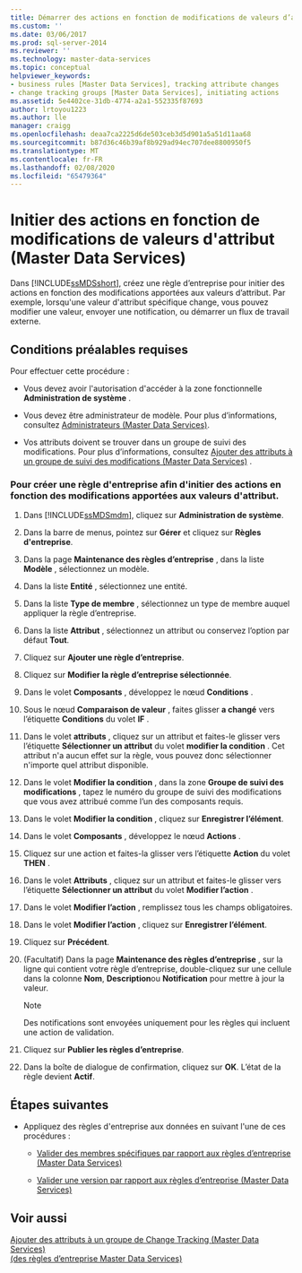 ```yaml
---
title: Démarrer des actions en fonction de modifications de valeurs d’attribut (Master Data Services) | Microsoft Docs
ms.custom: ''
ms.date: 03/06/2017
ms.prod: sql-server-2014
ms.reviewer: ''
ms.technology: master-data-services
ms.topic: conceptual
helpviewer_keywords:
- business rules [Master Data Services], tracking attribute changes
- change tracking groups [Master Data Services], initiating actions
ms.assetid: 5e4402ce-31db-4774-a2a1-552335f87693
author: lrtoyou1223
ms.author: lle
manager: craigg
ms.openlocfilehash: deaa7ca2225d6de503ceb3d5d901a5a51d11aa68
ms.sourcegitcommit: b87d36c46b39af8b929ad94ec707dee8800950f5
ms.translationtype: MT
ms.contentlocale: fr-FR
ms.lasthandoff: 02/08/2020
ms.locfileid: "65479364"
---
```

# <a name="initiate-actions-based-on-attribute-value-changes-master-data-services"></a>Initier des actions en fonction de modifications de valeurs d'attribut (Master Data Services)
  Dans [!INCLUDE[ssMDSshort](../includes/ssmdsshort-md.md)], créez une règle d’entreprise pour initier des actions en fonction des modifications apportées aux valeurs d’attribut. Par exemple, lorsqu'une valeur d'attribut spécifique change, vous pouvez modifier une valeur, envoyer une notification, ou démarrer un flux de travail externe.  
  
## <a name="prerequisites"></a>Conditions préalables requises  
 Pour effectuer cette procédure :  
  
-   Vous devez avoir l'autorisation d'accéder à la zone fonctionnelle **Administration de système** .  
  
-   Vous devez être administrateur de modèle. Pour plus d’informations, consultez [Administrateurs &#40;Master Data Services&#41;](administrators-master-data-services.md).  
  
-   Vos attributs doivent se trouver dans un groupe de suivi des modifications. Pour plus d’informations, consultez [Ajouter des attributs à un groupe de suivi des modifications &#40;Master Data Services&#41;](../../2014/master-data-services/add-attributes-to-a-change-tracking-group-master-data-services.md) .  
  
### <a name="to-create-a-business-rule-to-initiate-actions-based-on-attribute-value-changes"></a>Pour créer une règle d'entreprise afin d'initier des actions en fonction des modifications apportées aux valeurs d'attribut.  
  
1.  Dans [!INCLUDE[ssMDSmdm](../includes/ssmdsmdm-md.md)], cliquez sur **Administration de système**.  
  
2.  Dans la barre de menus, pointez sur **Gérer** et cliquez sur **Règles d'entreprise**.  
  
3.  Dans la page **Maintenance des règles d’entreprise** , dans la liste **Modèle** , sélectionnez un modèle.  
  
4.  Dans la liste **Entité** , sélectionnez une entité.  
  
5.  Dans la liste **Type de membre** , sélectionnez un type de membre auquel appliquer la règle d’entreprise.  
  
6.  Dans la liste **Attribut** , sélectionnez un attribut ou conservez l’option par défaut **Tout**.  
  
7.  Cliquez sur **Ajouter une règle d’entreprise**.  
  
8.  Cliquez sur **Modifier la règle d’entreprise sélectionnée**.  
  
9. Dans le volet **Composants** , développez le nœud **Conditions** .  
  
10. Sous le nœud **Comparaison de valeur** , faites glisser **a changé** vers l’étiquette **Conditions** du volet **IF** .  
  
11. Dans le volet **attributs** , cliquez sur un attribut et faites-le glisser vers l’étiquette **Sélectionner un attribut** du volet **modifier la condition** . Cet attribut n'a aucun effet sur la règle, vous pouvez donc sélectionner n'importe quel attribut disponible.  
  
12. Dans le volet **Modifier la condition** , dans la zone **Groupe de suivi des modifications** , tapez le numéro du groupe de suivi des modifications que vous avez attribué comme l’un des composants requis.  
  
13. Dans le volet **Modifier la condition** , cliquez sur **Enregistrer l’élément**.  
  
14. Dans le volet **Composants** , développez le nœud **Actions** .  
  
15. Cliquez sur une action et faites-la glisser vers l’étiquette **Action** du volet **THEN** .  
  
16. Dans le volet **Attributs** , cliquez sur un attribut et faites-le glisser vers l’étiquette **Sélectionner un attribut** du volet **Modifier l’action** .  
  
17. Dans le volet **Modifier l’action** , remplissez tous les champs obligatoires.  
  
18. Dans le volet **Modifier l’action** , cliquez sur **Enregistrer l’élément**.  
  
19. Cliquez sur **Précédent**.  
  
20. (Facultatif) Dans la page **Maintenance des règles d’entreprise** , sur la ligne qui contient votre règle d’entreprise, double-cliquez sur une cellule dans la colonne **Nom**, **Description**ou **Notification** pour mettre à jour la valeur.  
  
    > [!NOTE]  
    >  Des notifications sont envoyées uniquement pour les règles qui incluent une action de validation.  
  
21. Cliquez sur **Publier les règles d’entreprise**.  
  
22. Dans la boîte de dialogue de confirmation, cliquez sur **OK**. L’état de la règle devient **Actif**.  
  
## <a name="next-steps"></a>Étapes suivantes  
  
-   Appliquez des règles d'entreprise aux données en suivant l'une de ces procédures :  
  
    -   [Valider des membres spécifiques par rapport aux règles d’entreprise &#40;Master Data Services&#41;](../../2014/master-data-services/validate-specific-members-against-business-rules-master-data-services.md)  
  
    -   [Valider une version par rapport aux règles d’entreprise &#40;Master Data Services&#41;](../../2014/master-data-services/validate-a-version-against-business-rules-master-data-services.md)  
  
## <a name="see-also"></a>Voir aussi  
 [Ajouter des attributs à un groupe de Change Tracking &#40;Master Data Services&#41;](../../2014/master-data-services/add-attributes-to-a-change-tracking-group-master-data-services.md)   
 [&#40;des règles d’entreprise Master Data Services&#41;](../../2014/master-data-services/business-rules-master-data-services.md)  
  
  
